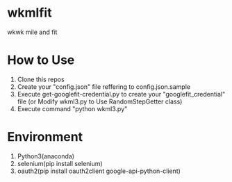 # wkmlfit
wkwk mile and fit


# How to Use
1. Clone this repos
2. Create your "config.json" file reffering to config.json.sample
3. Execute get-googlefit-credential.py to create your "googlefit_credential" file
   (or Modify wkml3.py to Use RandomStepGetter class)
4. Execute command "python wkml3.py"

# Environment
1. Python3(anaconda)
2. selenium(pip install selenium)
3. oauth2(pip install oauth2client google-api-python-client)

